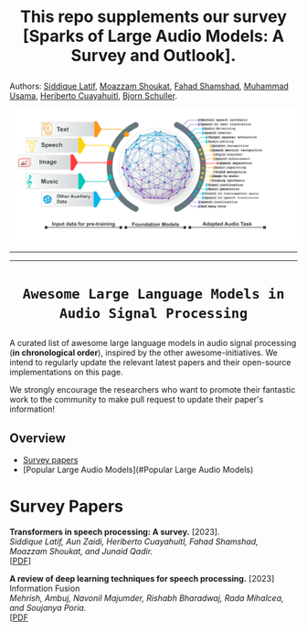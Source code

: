 
# <p align=center> This repo supplements our survey [Sparks of Large Audio Models: A Survey and Outlook].

Authors: [Siddique Latif](https://scholar.google.com/citations?user=Scq5ADcAAAAJ&hl=en), [Moazzam Shoukat](https://scholar.google.com/citations?user=uU550yYAAAAJ&hl=en), [Fahad Shamshad](https://scholar.google.com.pk/citations?user=d7QL4wkAAAAJ&hl=en), [Muhammad Usama](https://scholar.google.com/citations?user=unGWVYMAAAAJ&hl=en), [Heriberto Cuayahuitl](https://scholar.google.com/citations?user=zDlQNDgAAAAJ&hl=en), [Bjorn  Schuller](https://scholar.google.com/citations?user=TxKNCSoAAAAJ&hl=en).
</p>

![](LLMS-55.jpg)

<hr />

<hr />

# <p align=center>`Awesome Large Language Models in Audio Signal Processing`</p>

A curated list of awesome large language models in audio signal processing (**in chronological order**), inspired by the other awesome-initiatives. We intend to regularly update the relevant latest papers and their open-source implementations on this page. 

We strongly encourage the researchers who want to promote their fantastic work to the community to make pull request to update their paper's information!

## Overview
- [Survey papers](#survey)
- [Popular Large Audio Models](#Popular Large Audio Models)

# Survey Papers
  **Transformers in speech processing: A survey.** [2023]. <br>
*Siddique Latif, Aun Zaidi, Heriberto Cuayahuitl, Fahad Shamshad, Moazzam Shoukat, and Junaid Qadir.*<br>
[[PDF](https://arxiv.org/abs/2303.11607)]

**A review of deep learning techniques for speech processing.** [2023] Information Fusion <br> 
*Mehrish, Ambuj, Navonil Majumder, Rishabh Bharadwaj, Rada Mihalcea, and Soujanya Poria.* <br>
[[PDF](https://www.sciencedirect.com/science/article/pii/S1566253523001859?casa_token=XZNf2ADbjMUAAAAA:mffQpDwifG19bS_ZdIjKK5BN-IXaZqoJaIpOVZcQIz2v103t3s6mXPvuG708wpIiH3imD4QEFcc)

